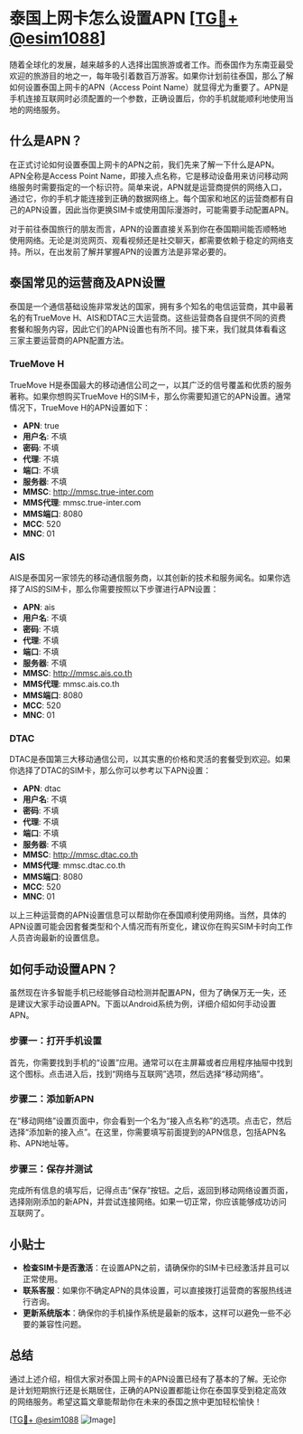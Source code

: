 # 泰国上网卡怎么设置APN [[TG💪+ @esim1088](https://t.me/s/esim1088)]

随着全球化的发展，越来越多的人选择出国旅游或者工作。而泰国作为东南亚最受欢迎的旅游目的地之一，每年吸引着数百万游客。如果你计划前往泰国，那么了解如何设置泰国上网卡的APN（Access Point Name）就显得尤为重要了。APN是手机连接互联网时必须配置的一个参数，正确设置后，你的手机就能顺利地使用当地的网络服务。

## 什么是APN？

在正式讨论如何设置泰国上网卡的APN之前，我们先来了解一下什么是APN。APN全称是Access Point Name，即接入点名称，它是移动设备用来访问移动网络服务时需要指定的一个标识符。简单来说，APN就是运营商提供的网络入口，通过它，你的手机才能连接到正确的数据网络上。每个国家和地区的运营商都有自己的APN设置，因此当你更换SIM卡或使用国际漫游时，可能需要手动配置APN。

对于前往泰国旅行的朋友而言，APN的设置直接关系到你在泰国期间能否顺畅地使用网络。无论是浏览网页、观看视频还是社交聊天，都需要依赖于稳定的网络支持。所以，在出发前了解并掌握APN的设置方法是非常必要的。

## 泰国常见的运营商及APN设置

泰国是一个通信基础设施非常发达的国家，拥有多个知名的电信运营商，其中最著名的有TrueMove H、AIS和DTAC三大运营商。这些运营商各自提供不同的资费套餐和服务内容，因此它们的APN设置也有所不同。接下来，我们就具体看看这三家主要运营商的APN配置方法。

### TrueMove H

TrueMove H是泰国最大的移动通信公司之一，以其广泛的信号覆盖和优质的服务著称。如果你想购买TrueMove H的SIM卡，那么你需要知道它的APN设置。通常情况下，TrueMove H的APN设置如下：

- **APN**: true
- **用户名**: 不填
- **密码**: 不填
- **代理**: 不填
- **端口**: 不填
- **服务器**: 不填
- **MMSC**: http://mmsc.true-inter.com
- **MMS代理**: mmsc.true-inter.com
- **MMS端口**: 8080
- **MCC**: 520
- **MNC**: 01

### AIS

AIS是泰国另一家领先的移动通信服务商，以其创新的技术和服务闻名。如果你选择了AIS的SIM卡，那么你需要按照以下步骤进行APN设置：

- **APN**: ais
- **用户名**: 不填
- **密码**: 不填
- **代理**: 不填
- **端口**: 不填
- **服务器**: 不填
- **MMSC**: http://mmsc.ais.co.th
- **MMS代理**: mmsc.ais.co.th
- **MMS端口**: 8080
- **MCC**: 520
- **MNC**: 01

### DTAC

DTAC是泰国第三大移动通信公司，以其实惠的价格和灵活的套餐受到欢迎。如果你选择了DTAC的SIM卡，那么你可以参考以下APN设置：

- **APN**: dtac
- **用户名**: 不填
- **密码**: 不填
- **代理**: 不填
- **端口**: 不填
- **服务器**: 不填
- **MMSC**: http://mmsc.dtac.co.th
- **MMS代理**: mmsc.dtac.co.th
- **MMS端口**: 8080
- **MCC**: 520
- **MNC**: 01

以上三种运营商的APN设置信息可以帮助你在泰国顺利使用网络。当然，具体的APN设置可能会因套餐类型和个人情况而有所变化，建议你在购买SIM卡时向工作人员咨询最新的设置信息。

## 如何手动设置APN？

虽然现在许多智能手机已经能够自动检测并配置APN，但为了确保万无一失，还是建议大家手动设置APN。下面以Android系统为例，详细介绍如何手动设置APN。

### 步骤一：打开手机设置

首先，你需要找到手机的“设置”应用。通常可以在主屏幕或者应用程序抽屉中找到这个图标。点击进入后，找到“网络与互联网”选项，然后选择“移动网络”。

### 步骤二：添加新APN

在“移动网络”设置页面中，你会看到一个名为“接入点名称”的选项。点击它，然后选择“添加新的接入点”。在这里，你需要填写前面提到的APN信息，包括APN名称、APN地址等。

### 步骤三：保存并测试

完成所有信息的填写后，记得点击“保存”按钮。之后，返回到移动网络设置页面，选择刚刚添加的新APN，并尝试连接网络。如果一切正常，你应该能够成功访问互联网了。

## 小贴士

- **检查SIM卡是否激活**：在设置APN之前，请确保你的SIM卡已经激活并且可以正常使用。
- **联系客服**：如果你不确定APN的具体设置，可以直接拨打运营商的客服热线进行咨询。
- **更新系统版本**：确保你的手机操作系统是最新的版本，这样可以避免一些不必要的兼容性问题。

## 总结

通过上述介绍，相信大家对泰国上网卡的APN设置已经有了基本的了解。无论你是计划短期旅行还是长期居住，正确的APN设置都能让你在泰国享受到稳定高效的网络服务。希望这篇文章能帮助你在未来的泰国之旅中更加轻松愉快！

[[TG💪+ @esim1088](https://t.me/s/esim1088) ![Image](https://i.postimg.cc/4NQfJmqS/Snipaste-2025-05-13-00-14-12.png)]